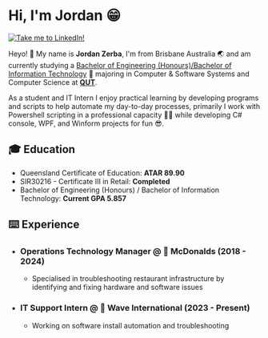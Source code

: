 <!DOCTYPE html>
<html lang="en">
<body>
<h1>Hi, I'm Jordan 😁</h1>
<!-- OLD Banners:
  https://github.com/jordan-zerb/jordan-zerb/assets/148767068/905771f6-ffa2-4c3e-a769-202655fb6abb
  https://github.com/jordan-zerb/jordan-zerb/assets/148767068/91cd1f10-3db9-4164-b7ec-9f92ad21a330
  -->
<a href="https://www.linkedin.com/in/jordanzerba/"><img title="Take me to LinkedIn!" src="https://github.com/jordan-zerb/jordan-zerb/assets/148767068/7444b095-17bc-4827-8d89-9b6a741313e8"></a>
<p>Heyo! 👋 My name is <b>Jordan Zerba</b>, I'm from Brisbane Australia 🌏 and am currently studying a <a href="https://www.qut.edu.au/courses/bachelor-of-engineering-honours-bachelor-of-information-technology">Bachelor of Engineering (Honours)/Bachelor of Information Technology</a> 🤖 majoring in Computer & Software Systems and Computer Science at <a href="https://www.qut.edu.au"><b>QUT</b></a>.</p>
<p></p>
<p>As a student and IT Intern I enjoy practical learning by developing programs and scripts to help automate my day-to-day processes, primarily I work with Powershell scripting in a professional capacity 👨‍💼 while developing C# console, WPF, and Winform projects for fun 😎.</p>
<h2>🎓 Education</h2>
<ul>
  <li>Queensland Certificate of Education: <b>ATAR 89.90</b></li>
  <li>SIR30216 - Certificate III in Retail: <b>Completed</b></li>
  <li>Bachelor of Engineering (Honours) / Bachelor of Information Technology: <b>Current GPA 5.857</b></li>
</ul>
<h2>⌨️ Experience</h2>
<ul>
<li><h3>Operations Technology Manager @ 🍟 McDonalds (2018 - 2024)</h3>
  <ul><li>Specialised in troubleshooting restaurant infrastructure by identifying and fixing hardware and software issues</li></ul></li>
<li><h3>IT Support Intern @ 🌊 Wave International (2023 - Present)</h3>
  <ul><li>Working on software install automation and troubleshooting</li></ul></li>
</ul>
</body>
</html>
